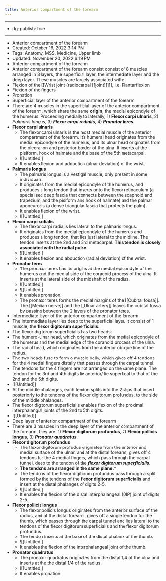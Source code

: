 ```yaml
---
title: Anterior compartment of the forearm
---
```


- --
- dg-publish: true
- --
- Anterior compartment of the forearm
- Created: October 16, 2022 3:14 PM
- Tags: Anatomy, MSS, Medicine, Upper limb
- Updated: November 20, 2022 6:19 PM
- Anterior compartment of the forearm
- Anterior compartment of the forearm consist consist of 8 muscles arranged in 3 layers, the superficial layer, the intermediate layer and the deep layer. These muscles are largely associated with:
- Flexion of the [[Wrist joint (radiocarpal [[joint)]]]], i.e. Plantarflexion
- Flexion of the fingers
- Pronation
- Superficial layer of the anterior compartment of the forearm
- There are 4 muscles in the superficial layer of the anterior compartment of the forearm, which share the same ******origin******, the medial epicondyle of the humerus. Proceeding medially to laterally, 1) ********************Flexor carpi ulnaris********************, 2) *Palmaris longus*, 3) *********************Flexor carpi radialis*********************, 4) ***************Pronator teres.***************
- **Flexor carpi ulnaris**
	- The flexor carpi ulnaris is the most medial muscle of the anterior compartment of the forearm. It’s humeral head originates from the medial epicondyle of the humerus, and its ulnar head originates from the olecranon and posterior border of the ulna. It inserts at the pisiform, hook of halmate and the base of the 5th metacarpal.
	- ![[Untitled]]
	- It enables flexion and adduction (ulnar deviation) of the wrist.
- ******************************Palmaris longus******************************
	- The palmaris longus is a vestigal muscle, only present in some individuals.
	- It originates from the medial epicondyle of the humerus, and produces a long tendon that inserts onto the flexor retinaculum (a specialised deep fascia that connects between the scaphoid and trapezium, and the pisiform and hook of halmate) and the palmar aponeurosis (a dense triangular fascia that protects the palm).
	- It enables flexion of the wrist.
	- ![[Untitled]]
- ****************Flexor carpi radialis****************
	- The flexor carpi radialis lies lateral to the palmaris longus.
	- It originates from the medial epicondyle of the humerus and produces a long tendon, that lies just lateral to the midline. The tendon inserts at the 2nd and 3rd metacarpal. ********************************************************This tendon is closely associated with the radial pulse.********************************************************
	- ![[Untitled]]
	- It enables flexion and abduction (radial deviation) of the wrist.
- ****************************Pronator teres****************************
	- The pronator teres has its origins at the medial epicondyle of the humerus and the medial side of the coracoid process of the ulna. It inserts at the lateral side of the midshaft of the radius.
	- ![[Untitled]]
	- ![[Untitled]]
	- It enables pronation.
	- The pronator teres forms the medial margins of the [[Cubital fossa]]. The [[Median nerve]] and the [[Ulnar artery]] leaves the cubital fossa by passing between the 2 layers of the pronator teres.
- Intermediate layer of the anterior compartment of the forearm
- The intermediate layer lies deep to the superficial layer. It consist of 1 muscle, the **flexor digitorum superficialis**.
- The flexor digitorum superficialis has two heads:
- The humero-ulnar head, which originates from the medial epicondyle of the humerus and the medial edge of the coranoid process of the ulna.
- The radial head, which originates from the anterior oblique line of the radius.
- The two heads fuse to form a muscle belly, which gives off 4 tendons for the 4 medial fingers distally that passes through the carpal tunnel.
- The tendons for the 4 fingers are not arranged on the same plane. The tendon for the 3rd and 4th digits lie anterior/ lie superfical to that of the 2nd and the 5th digits.
- ![[Untitled]]
- At the middle phalanges, each tendon splits into the 2 slips that insert posteriorly to the tendons of the flexor digitorum profundus, to the side of the middle phalanges.
- The flexor digitorum superficialis enables flexion of the proximal interphalangial joints of the 2nd to 5th digits.
- ![[Untitled]]
- Deep layer of anterior compartment of the forearm
- There are 3 muscles in the deep layer of the anterior compartment of the forearm, they are: 1) **************************Flexor digitorum profundus**************************, 2) ****************Flexor pollicis longus****************, 3) *************Pronator quadratus*************.
- ************************Flexor digitorum profundus************************
	- The flexor digitorum profudus originates from the anterior and medial surface of the ulnar, and at the distal forearm, gives off 4 tendons for the 4 medial fingers, which pass through the carpal tunnel, deep to the tendon of the *********************************flexor digitorum superficialis*********************************.
	- ******************************************The tendons are arranged in the same plane.*******************************************
	- The tendons of the flexor digitorum profundus pass through a split formed by the tendons of the ******************flexor digitorum superficialis****************** and insert at the distal phalanges of digits 2-5.
	- ![[Untitled]]
	- It enables the flexion of the distal interphalangeal (DIP) joint of digits 2-5.
- ********************************************Flexor pollicis longus********************************************
	- The flexor pollicis longus originates from the anterior surface of the radius, and at the distal forearm, gives off a single tendon for the thumb, which passes through the carpal tunnel and lies lateral to the tendons of the flexor digitorum superficialis and the flexor digitorum profundus.
	- The tendon inserts at the base of the distal phalanx of the thumb.
	- ![[Untitled]]
	- It enables the flexion of the interphalangeal joint of the thumb.
- ************************************Pronator quadratus************************************
	- The pronator quadratus originates from the distal 1/4 of the ulna and inserts at the the distal 1/4 of the radius.
	- ![[Untitled]]
	- It enables pronation.